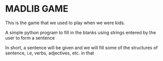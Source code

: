 # MADLIB GAME

This is the game that we used to play when we were kids.

A simple python program to fill in the blanks using strings entered by the user to form a sentence

In short, a sentence will be given and we will fill some of the structures of sentence, i.e, verbs, adjectives, etc. in that
